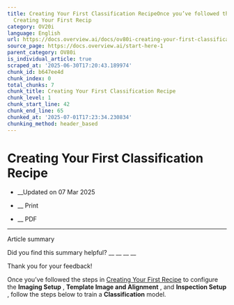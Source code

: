 ```yaml
---
title: Creating Your First Classification RecipeOnce you’ve followed the steps in
  Creating Your First Recip
category: OV20i
language: English
url: https://docs.overview.ai/docs/ov80i-creating-your-first-classification-recipe
source_page: https://docs.overview.ai/start-here-1
parent_category: OV80i
is_individual_article: true
scraped_at: '2025-06-30T17:20:43.189974'
chunk_id: b647ee4d
chunk_index: 0
total_chunks: 7
chunk_title: Creating Your First Classification Recipe
chunk_level: 1
chunk_start_line: 42
chunk_end_line: 65
chunked_at: '2025-07-01T17:23:34.230834'
chunking_method: header_based
---
```


# Creating Your First Classification Recipe

  *  __Updated on 07 Mar 2025



  *  __ Print

  * __ PDF




* * *

Article summary

Did you find this summary helpful?  __ __ __ __

Thank you for your feedback\!

Once you’ve followed the steps in [Creating Your First Recipe](/docs/ov80i-creating-your-first-recipe) to configure the **Imaging Setup** , **Template Image and Alignment** , and **Inspection Setup** , follow the steps below to train a **Classification** model.
